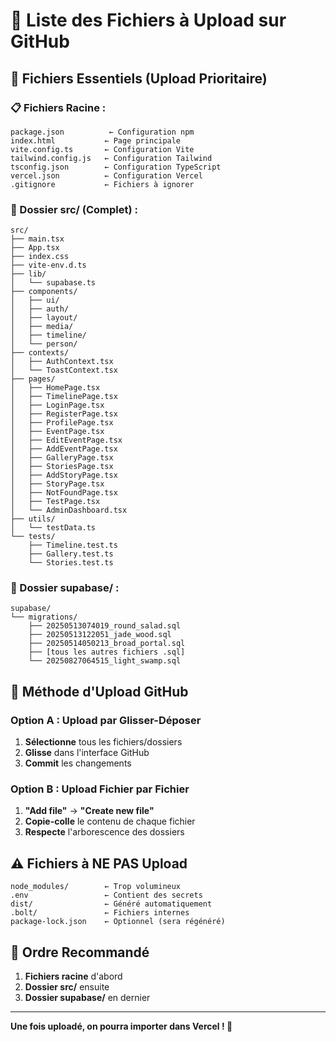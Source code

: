 # 📁 Liste des Fichiers à Upload sur GitHub

## 🎯 Fichiers Essentiels (Upload Prioritaire)

### **📋 Fichiers Racine :**
```
package.json          ← Configuration npm
index.html           ← Page principale
vite.config.ts       ← Configuration Vite
tailwind.config.js   ← Configuration Tailwind
tsconfig.json        ← Configuration TypeScript
vercel.json          ← Configuration Vercel
.gitignore           ← Fichiers à ignorer
```

### **📁 Dossier src/ (Complet) :**
```
src/
├── main.tsx
├── App.tsx
├── index.css
├── vite-env.d.ts
├── lib/
│   └── supabase.ts
├── components/
│   ├── ui/
│   ├── auth/
│   ├── layout/
│   ├── media/
│   ├── timeline/
│   └── person/
├── contexts/
│   ├── AuthContext.tsx
│   └── ToastContext.tsx
├── pages/
│   ├── HomePage.tsx
│   ├── TimelinePage.tsx
│   ├── LoginPage.tsx
│   ├── RegisterPage.tsx
│   ├── ProfilePage.tsx
│   ├── EventPage.tsx
│   ├── EditEventPage.tsx
│   ├── AddEventPage.tsx
│   ├── GalleryPage.tsx
│   ├── StoriesPage.tsx
│   ├── AddStoryPage.tsx
│   ├── StoryPage.tsx
│   ├── NotFoundPage.tsx
│   ├── TestPage.tsx
│   └── AdminDashboard.tsx
├── utils/
│   └── testData.ts
└── tests/
    ├── Timeline.test.ts
    ├── Gallery.test.ts
    └── Stories.test.ts
```

### **📁 Dossier supabase/ :**
```
supabase/
└── migrations/
    ├── 20250513074019_round_salad.sql
    ├── 20250513122051_jade_wood.sql
    ├── 20250514050213_broad_portal.sql
    ├── [tous les autres fichiers .sql]
    └── 20250827064515_light_swamp.sql
```

## 🚀 **Méthode d'Upload GitHub**

### **Option A : Upload par Glisser-Déposer**
1. **Sélectionne** tous les fichiers/dossiers
2. **Glisse** dans l'interface GitHub
3. **Commit** les changements

### **Option B : Upload Fichier par Fichier**
1. **"Add file"** → **"Create new file"**
2. **Copie-colle** le contenu de chaque fichier
3. **Respecte** l'arborescence des dossiers

## ⚠️ **Fichiers à NE PAS Upload**
```
node_modules/        ← Trop volumineux
.env                 ← Contient des secrets
dist/                ← Généré automatiquement
.bolt/               ← Fichiers internes
package-lock.json    ← Optionnel (sera régénéré)
```

## 🎯 **Ordre Recommandé**

1. **Fichiers racine** d'abord
2. **Dossier src/** ensuite
3. **Dossier supabase/** en dernier

---

**Une fois uploadé, on pourra importer dans Vercel ! 🚀**